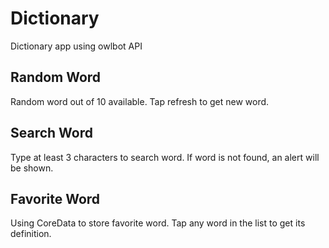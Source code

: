 # Dictionary
Dictionary app using owlbot API

## Random Word
Random word out of 10 available. Tap refresh to get new word.

## Search Word
Type at least 3 characters to search word.
If word is not found, an alert will be shown.

## Favorite Word
Using CoreData to store favorite word.
Tap any word in the list to get its definition.
